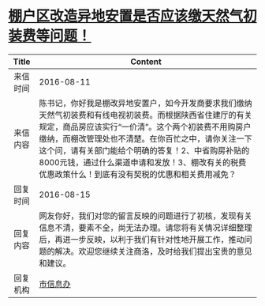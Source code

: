 # <a href="http://www.shangluo.gov.cn/zmhd/ldxxxx.jsp?urltype=leadermail.LeaderMailContentUrl&wbtreeid=1112&leadermailid=3776">棚户区改造异地安置是否应该缴天然气初装费等问题！</a>
| Title |                                                                                            Content                                                                                            |
|:-----:|-----------------------------------------------------------------------------------------------------------------------------------------------------------------------------------------------|
| 来信时间  | 2016-08-11                                                                                                                                                                                    |
| 来信内容  | 陈书记，你好我是棚改异地安置户，如今开发商要求我们缴纳天然气初装费和有线电视初装费。而根据陕西省住建厅的有关规定，商品房应该实行“一价清”。这个两个初装费不用购房户缴纳，而棚改管理处也不清楚。在你百忙之中，请你关注一下这个问，请有关部门能给个明确的答复！2、中省购房补贴的8000元钱，通过什么渠道申请和发放！3、棚改有关的税费优惠政策什么！到底有没有契税的优惠和相关费用减免？ |
| 回复时间  | 2016-08-15                                                                                                                                                                                    |
| 回复内容  | 网友你好，我们对您的留言反映的问题进行了初核，发现有关信息不清，要素不全，尚无法办理。请您将有关情况详细整理后，再进一步反映，以利于我们有针对性地开展工作，推动问题的解决。欢迎您继续关注商洛，及时给我们提出宝贵的意见和建议。                                                                              |
| 回复机构  | <a href="../../categories/agencies/市信息办.md">市信息办</a>                                                                                                                                            |